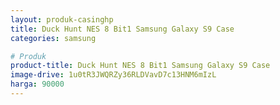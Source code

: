 ```yaml
---
layout: produk-casinghp
title: Duck Hunt NES 8 Bit1 Samsung Galaxy S9 Case
categories: samsung

# Produk
product-title: Duck Hunt NES 8 Bit1 Samsung Galaxy S9 Case
image-drive: 1u0tR3JWQRZy36RLDVavD7c13HNM6mIzL
harga: 90000
---
```

